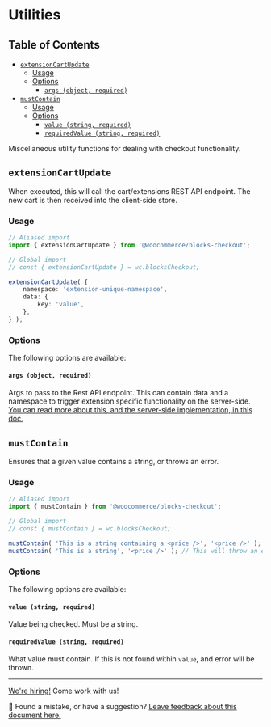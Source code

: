 # Utilities <!-- omit in toc -->

## Table of Contents <!-- omit in toc -->

-   [`extensionCartUpdate`](#extensioncartupdate)
    -   [Usage](#usage)
    -   [Options](#options)
        -   [`args (object, required)`](#args-object-required)
-   [`mustContain`](#mustcontain)
    -   [Usage](#usage-1)
    -   [Options](#options-1)
        -   [`value (string, required)`](#value-string-required)
        -   [`requiredValue (string, required)`](#requiredvalue-string-required)

Miscellaneous utility functions for dealing with checkout functionality.

## `extensionCartUpdate`

When executed, this will call the cart/extensions REST API endpoint. The new cart is then received into the client-side store.

### Usage

```ts
// Aliased import
import { extensionCartUpdate } from '@woocommerce/blocks-checkout';

// Global import
// const { extensionCartUpdate } = wc.blocksCheckout;

extensionCartUpdate( {
	namespace: 'extension-unique-namespace',
	data: {
		key: 'value',
	},
} );
```

### Options

The following options are available:

#### `args (object, required)`

Args to pass to the Rest API endpoint. This can contain data and a namespace to trigger extension specific functionality on the server-side. [You can read more about this, and the server-side implementation, in this doc.](https://github.com/woocommerce/woocommerce-gutenberg-products-block/blob/trunk/docs/extensibility/extend-rest-api-update-cart.md)

## `mustContain`

Ensures that a given value contains a string, or throws an error.

### Usage

```js
// Aliased import
import { mustContain } from '@woocommerce/blocks-checkout';

// Global import
// const { mustContain } = wc.blocksCheckout;

mustContain( 'This is a string containing a <price />', '<price />' ); // This will not throw an error
mustContain( 'This is a string', '<price />' ); // This will throw an error
```

### Options

The following options are available:

#### `value (string, required)`

Value being checked. Must be a string.

#### `requiredValue (string, required)`

What value must contain. If this is not found within `value`, and error will be thrown.

<!-- FEEDBACK -->

---

[We're hiring!](https://woocommerce.com/careers/) Come work with us!

🐞 Found a mistake, or have a suggestion? [Leave feedback about this document here.](https://github.com/woocommerce/woocommerce-gutenberg-products-block/issues/new?assignees=&labels=type%3A+documentation&template=--doc-feedback.md&title=Feedback%20on%20./packages/checkout/utils/README.md)

<!-- /FEEDBACK -->
